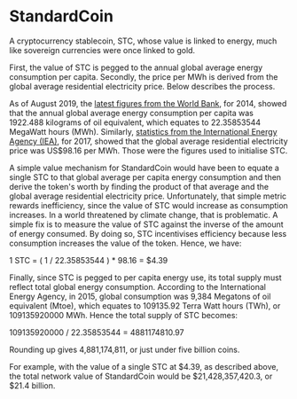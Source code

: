 # StandardCoin

A cryptocurrency stablecoin, STC, whose value is linked to energy, much like sovereign currencies were once linked to gold.

First, the value of STC is pegged to the annual global average energy consumption per capita. Secondly, the price per MWh is derived from the global average residential electricity price. Below describes the process.

As of August 2019, the [latest figures from the World Bank](https://data.worldbank.org/indicator/EG.USE.PCAP.KG.OE), for 2014, showed that the annual global average energy consumption per capita was 1922.488 kilograms of oil equivalent, which equates to 22.35853544 MegaWatt hours (MWh). Similarly, [statistics from the International Energy Agency (IEA)](https://www.iea.org/statistics/prices/), for 2017, showed that the global average residential electricity price was US$98.16 per MWh. Those were the figures used to initialise STC.

A simple value mechanism for StandardCoin would have been to equate a single STC to that global average per capita energy consumption and then derive the token's worth by finding the product of that average and the global average residential electricity price. Unfortunately, that simple metric rewards inefficiency, since the value of STC would increase as consumption increases. In a world threatened by climate change, that is problematic. A simple fix is to measure the value of STC against the inverse of the amount of energy consumed. By doing so, STC incentivises efficiency because less consumption increases the value of the token. Hence, we have:

1 STC = ( 1 / 22.35853544 ) * 98.16  = $4.39

Finally, since STC is pegged to per capita energy use, its total supply must reflect total global energy consumption. According to the International Energy Agency, in 2015, global consumption was 9,384 Megatons of oil equivalent (Mtoe), which equates to 109135.92 Terra Watt hours (TWh), or 109135920000 MWh. Hence the total supply of STC becomes:

109135920000 / 22.35853544 = 4881174810.97

Rounding up gives 4,881,174,811, or just under five billion coins.

For example, with the value of a single STC at $4.39, as described above, the total network value of StandardCoin would be $21,428,357,420.3, or $21.4 billion.
